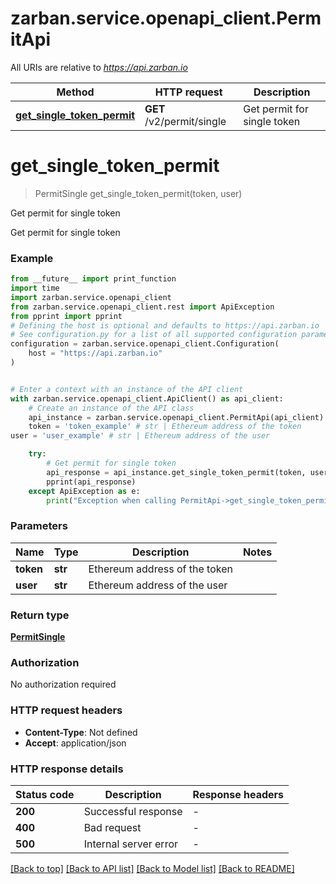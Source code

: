# zarban.service.openapi_client.PermitApi

All URIs are relative to *https://api.zarban.io*

Method | HTTP request | Description
------------- | ------------- | -------------
[**get_single_token_permit**](PermitApi.md#get_single_token_permit) | **GET** /v2/permit/single | Get permit for single token


# **get_single_token_permit**
> PermitSingle get_single_token_permit(token, user)

Get permit for single token

Get permit for single token

### Example

```python
from __future__ import print_function
import time
import zarban.service.openapi_client
from zarban.service.openapi_client.rest import ApiException
from pprint import pprint
# Defining the host is optional and defaults to https://api.zarban.io
# See configuration.py for a list of all supported configuration parameters.
configuration = zarban.service.openapi_client.Configuration(
    host = "https://api.zarban.io"
)


# Enter a context with an instance of the API client
with zarban.service.openapi_client.ApiClient() as api_client:
    # Create an instance of the API class
    api_instance = zarban.service.openapi_client.PermitApi(api_client)
    token = 'token_example' # str | Ethereum address of the token
user = 'user_example' # str | Ethereum address of the user

    try:
        # Get permit for single token
        api_response = api_instance.get_single_token_permit(token, user)
        pprint(api_response)
    except ApiException as e:
        print("Exception when calling PermitApi->get_single_token_permit: %s\n" % e)
```

### Parameters

Name | Type | Description  | Notes
------------- | ------------- | ------------- | -------------
 **token** | **str**| Ethereum address of the token | 
 **user** | **str**| Ethereum address of the user | 

### Return type

[**PermitSingle**](PermitSingle.md)

### Authorization

No authorization required

### HTTP request headers

 - **Content-Type**: Not defined
 - **Accept**: application/json

### HTTP response details
| Status code | Description | Response headers |
|-------------|-------------|------------------|
**200** | Successful response |  -  |
**400** | Bad request |  -  |
**500** | Internal server error |  -  |

[[Back to top]](#) [[Back to API list]](../README.md#documentation-for-api-endpoints) [[Back to Model list]](../README.md#documentation-for-models) [[Back to README]](../README.md)

